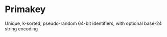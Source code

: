# Primakey

Unique, k-sorted, pseudo-random 64-bit identifiers, with optional base-24 string encoding
